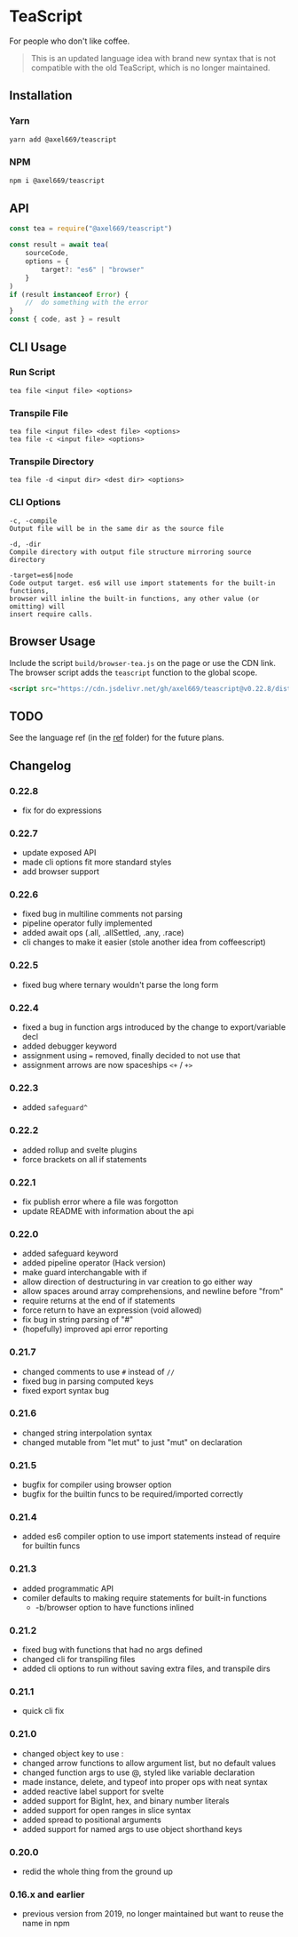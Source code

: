 # TeaScript
For people who don't like coffee.

> This is an updated language idea with brand new syntax that is not compatible
> with the old TeaScript, which is no longer maintained.

## Installation

### Yarn
```bash
yarn add @axel669/teascript
```

### NPM
```bash
npm i @axel669/teascript
```

## API
```javascript
const tea = require("@axel669/teascript")

const result = await tea(
    sourceCode,
    options = {
        target?: "es6" | "browser"
    }
)
if (result instanceof Error) {
    //  do something with the error
}
const { code, ast } = result
```

## CLI Usage

### Run Script
```
tea file <input file> <options>
```
### Transpile File
```
tea file <input file> <dest file> <options>
tea file -c <input file> <options>
```
### Transpile Directory
```
tea file -d <input dir> <dest dir> <options>
```

### CLI Options
```
-c, -compile
Output file will be in the same dir as the source file

-d, -dir
Compile directory with output file structure mirroring source directory

-target=es6|node
Code output target. es6 will use import statements for the built-in functions,
browser will inline the built-in functions, any other value (or omitting) will
insert require calls.
```

## Browser Usage
Include the script `build/browser-tea.js` on the page or use the CDN link.
The browser script adds the `teascript` function to the global scope.

```html
<script src="https://cdn.jsdelivr.net/gh/axel669/teascript@v0.22.8/dist/browser-tea.js"></script>
```

## TODO
See the language ref (in the [ref](/ref) folder) for the future plans.

## Changelog

### 0.22.8
+ fix for do expressions

### 0.22.7
+ update exposed API
+ made cli options fit more standard styles
+ add browser support

### 0.22.6
+ fixed bug in multiline comments not parsing
+ pipeline operator fully implemented
+ added await ops (.all, .allSettled, .any, .race)
+ cli changes to make it easier (stole another idea from coffeescript)

### 0.22.5
+ fixed bug where ternary wouldn't parse the long form

### 0.22.4
+ fixed a bug in function args introduced by the change to export/variable decl
+ added debugger keyword
+ assignment using `=` removed, finally decided to not use that
+ assignment arrows are now spaceships `<+` / `+>`

### 0.22.3
+ added `safeguard^`

### 0.22.2
+ added rollup and svelte plugins
+ force brackets on all if statements

### 0.22.1
+ fix publish error where a file was forgotton
+ update README with information about the api

### 0.22.0
+ added safeguard keyword
+ added pipeline operator (Hack version)
+ make guard interchangable with if
+ allow direction of destructuring in var creation to go either way
+ allow spaces around array comprehensions, and newline before "from"
+ require returns at the end of if statements
+ force return to have an expression (void allowed)
+ fix bug in string parsing of "#"
+ (hopefully) improved api error reporting

### 0.21.7
+ changed comments to use `#` instead of `//`
+ fixed bug in parsing computed keys
+ fixed export syntax bug

### 0.21.6
+ changed string interpolation syntax
+ changed mutable from "let mut" to just "mut" on declaration

### 0.21.5
+ bugfix for compiler using browser option
+ bugfix for the builtin funcs to be required/imported correctly

### 0.21.4
+ added es6 compiler option to use import statements instead of require for
    builtin funcs

### 0.21.3
+ added programmatic API
+ comiler defaults to making require statements for built-in functions
    + -b/browser option to have functions inlined

### 0.21.2
+ fixed bug with functions that had no args defined
+ changed cli for transpiling files
+ added cli options to run without saving extra files, and transpile dirs

### 0.21.1
+ quick cli fix

### 0.21.0
+ changed object key to use :
+ changed arrow functions to allow argument list, but no default values
+ changed function args to use @, styled like variable declaration
+ made instance, delete, and typeof into proper ops with neat syntax
+ added reactive label support for svelte
+ added support for BigInt, hex, and binary number literals
+ added support for open ranges in slice syntax
+ added spread to positional arguments
+ added support for named args to use object shorthand keys

### 0.20.0
- redid the whole thing from the ground up

### 0.16.x and earlier
- previous version from 2019, no longer maintained but want to reuse the name
    in npm

